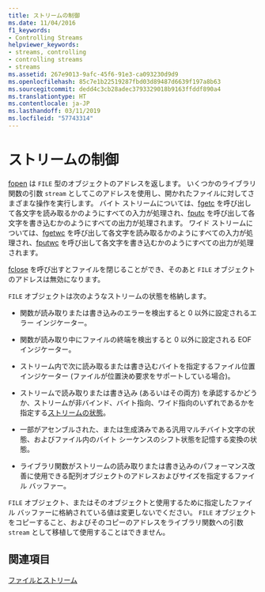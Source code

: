 ```yaml
---
title: ストリームの制御
ms.date: 11/04/2016
f1_keywords:
- Controlling Streams
helpviewer_keywords:
- streams, controlling
- controlling streams
- streams
ms.assetid: 267e9013-9afc-45f6-91e3-ca093230d9d9
ms.openlocfilehash: 85c7e1b22519287fbd03d89487d6639f197a8b63
ms.sourcegitcommit: dedd4c3cb28adec3793329018b9163ffddf890a4
ms.translationtype: HT
ms.contentlocale: ja-JP
ms.lasthandoff: 03/11/2019
ms.locfileid: "57743314"
---
```

# <a name="controlling-streams"></a>ストリームの制御

[fopen](../c-runtime-library/reference/fopen-wfopen.md) は `FILE` 型のオブジェクトのアドレスを返します。 いくつかのライブラリ関数の引数 `stream` としてこのアドレスを使用し、開かれたファイルに対してさまざまな操作を実行します。 バイト ストリームについては、[fgetc](../c-runtime-library/reference/fgetc-fgetwc.md) を呼び出して各文字を読み取るかのようにすべての入力が処理され、[fputc](../c-runtime-library/reference/fputc-fputwc.md) を呼び出して各文字を書き込むかのようにすべての出力が処理されます。 ワイド ストリームについては、[fgetwc](../c-runtime-library/reference/fgetc-fgetwc.md) を呼び出して各文字を読み取るかのようにすべての入力が処理され、[fputwc](../c-runtime-library/reference/fputc-fputwc.md) を呼び出して各文字を書き込むかのようにすべての出力が処理されます。

[fclose](../c-runtime-library/reference/fclose-fcloseall.md) を呼び出すとファイルを閉じることができ、そのあと `FILE` オブジェクトのアドレスは無効になります。

`FILE` オブジェクトは次のようなストリームの状態を格納します。

- 関数が読み取りまたは書き込みのエラーを検出すると 0 以外に設定されるエラー インジケーター。

- 関数が読み取り中にファイルの終端を検出すると 0 以外に設定される EOF インジケーター。

- ストリーム内で次に読み取るまたは書き込むバイトを指定するファイル位置インジケーター (ファイルが位置決め要求をサポートしている場合)。

- ストリームで読み取りまたは書き込み (あるいはその両方) を承認するかどうか、ストリームが非バインド、バイト指向、ワイド指向のいずれであるかを指定する[ストリームの状態](../c-runtime-library/stream-states.md)。

- 一部がアセンブルされた、または生成済みである汎用マルチバイト文字の状態、およびファイル内のバイト シーケンスのシフト状態を記憶する変換の状態。

- ライブラリ関数がストリームの読み取りまたは書き込みのパフォーマンス改善に使用できる配列オブジェクトのアドレスおよびサイズを指定するファイル バッファー。

`FILE` オブジェクト、またはそのオブジェクトと使用するために指定したファイル バッファーに格納されている値は変更しないでください。 `FILE` オブジェクトをコピーすること、およびそのコピーのアドレスをライブラリ関数への引数 `stream` として移植して使用することはできません。

## <a name="see-also"></a>関連項目

[ファイルとストリーム](../c-runtime-library/files-and-streams.md)
